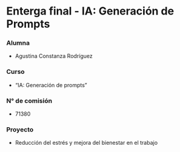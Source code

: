# Enterga final - IA: Generación de Prompts

### Alumna
- Agustina Constanza Rodríguez

### Curso
- “IA: Generación de prompts”

### N° de comisión
- 71380

### Proyecto
- Reducción del estrés y mejora del bienestar en el trabajo
